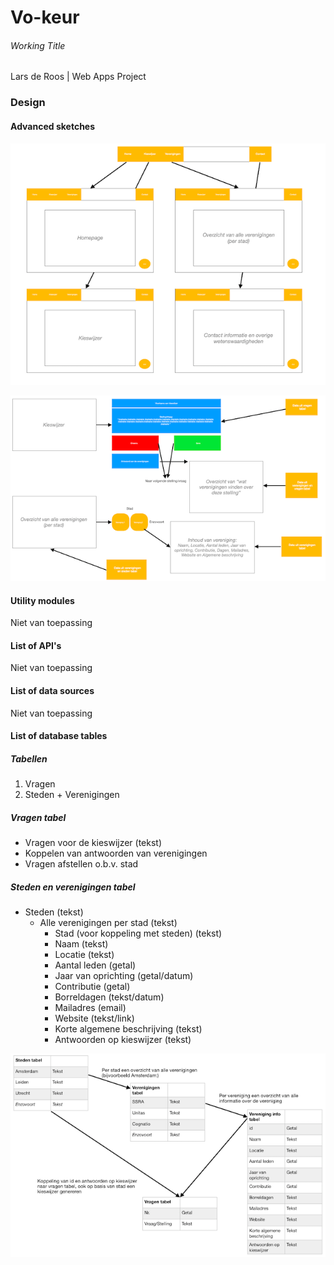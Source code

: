 # Vo-keur 
###### Working Title

Lars de Roos | Web Apps Project

### Design
#### Advanced sketches
![](doc/af6.png)

![](doc/af5.png)

#### Utility modules
Niet van toepassing

#### List of API's
Niet van toepassing

#### List of data sources
Niet van toepassing

#### List of database tables

##### Tabellen 

1. Vragen
2. Steden + Verenigingen

##### Vragen tabel

- Vragen voor de kieswijzer (tekst)
- Koppelen van antwoorden van verenigingen
- Vragen afstellen o.b.v. stad

##### Steden en verenigingen tabel 
- Steden (tekst)
	- Alle verenigingen per stad (tekst)
		- Stad (voor koppeling met steden) (tekst)
		- Naam (tekst)
		- Locatie (tekst)
		- Aantal leden (getal)
		- Jaar van oprichting (getal/datum)
		- Contributie (getal)
		- Borreldagen (tekst/datum)
		- Mailadres (email)
		- Website (tekst/link)
		- Korte algemene beschrijving (tekst)
		- Antwoorden op kieswijzer (tekst)

![](doc/af7.png)